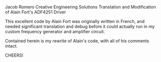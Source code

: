 Jacob Romero
Creative Engineering Solutions
Translation and Modification of Alain Fort's ADF4251 Driver

This excellent code by Alain Fort was originally written in French,
and needed significant translation and debug before it could actually
run in my custom frequency generator and amplifier circuit.

Contained herein is my rewrite of Alain's code, with all of his comments intact.

CHEERS!
